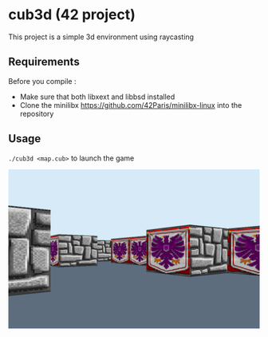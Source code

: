 # cub3d (42 project)

This project is a simple 3d environment using raycasting

## Requirements

Before you compile :

- Make sure that both libxext and libbsd installed
- Clone the minilibx https://github.com/42Paris/minilibx-linux into the repository

## Usage

`./cub3d <map.cub>` to launch the game

![screenshot](img/screenshot.png)
